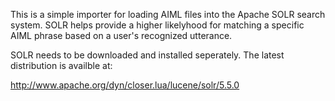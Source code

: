 This is a simple importer for loading AIML files into the Apache SOLR search system. SOLR helps provide
a higher likelyhood for matching a specific AIML phrase based on a user's recognized utterance.

SOLR needs to be downloaded and installed seperately. The latest distribution is availble at:

http://www.apache.org/dyn/closer.lua/lucene/solr/5.5.0
